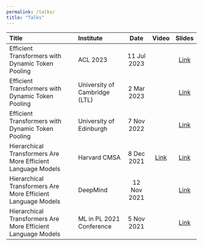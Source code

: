 ```yaml
---
permalink: /talks/
title: "Talks"
---
```


| Title | Institute | Date | Video | Slides |
| :--- | :--- | :----: | :---: | :---: |
| Efficient Transformers with Dynamic Token Pooling | ACL 2023 | 11 Jul 2023 | | [Link](https://www.canva.com/design/DAFk366ftho/6bh2EFGryZYvjMzApyFfyA/edit?utm_content=DAFk366ftho&utm_campaign=designshare&utm_medium=link2&utm_source=sharebutton) |
| Efficient Transformers with Dynamic Token Pooling | University of Cambridge (LTL) | 2 Mar 2023 | | [Link](https://www.canva.com/design/DAFRA7qXIJg/CRL8POFtqno2TNkLMBxmsQ/view?utm_content=DAFRA7qXIJg&utm_campaign=designshare&utm_medium=link2&utm_source=sharebutton) |
| Efficient Transformers with Dynamic Token Pooling | University of Edinburgh      | 7 Nov 2022 | | [Link](https://www.canva.com/design/DAFRA7qXIJg/CRL8POFtqno2TNkLMBxmsQ/view?utm_content=DAFRA7qXIJg&utm_campaign=designshare&utm_medium=link2&utm_source=sharebutton)|
| Hierarchical Transformers Are More Efficient Language Models | Harvard CMSA      | 8 Dec 2021 | [Link](https://www.youtube.com/watch?v=soqWNyrdjkw) | [Link](https://docs.google.com/presentation/d/1KkshMGzZpQviGrUGM-6JJXEkU6-EXf58XxMT9n2hfBo/edit?usp=sharing) |
| Hierarchical Transformers Are More Efficient Language Models | DeepMind      | 12 Nov 2021 | | [Link](https://docs.google.com/presentation/d/1KkshMGzZpQviGrUGM-6JJXEkU6-EXf58XxMT9n2hfBo/edit?usp=sharing) |
| Hierarchical Transformers Are More Efficient Language Models | ML in PL 2021 Conference     | 5 Nov 2021 | | [Link](https://docs.google.com/presentation/d/1KkshMGzZpQviGrUGM-6JJXEkU6-EXf58XxMT9n2hfBo/edit?usp=sharing) |
